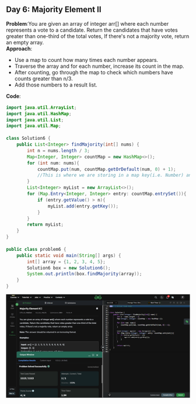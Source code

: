 ## Day 6: Majority Element II

**Problem**:You are given an array of integer arr[] where each number represents a vote to a candidate. Return the candidates that have votes greater than one-third of the total votes, If there's not a majority vote, return an empty array.  
**Approach**:
  - Use a map to count how many times each number appears.
  - Traverse the array and for each number, increase its count in the map.
  - After counting, go through the map to check which numbers have counts greater than n/3.
  - Add those numbers to a result list.

**Code**:
```java
import java.util.ArrayList;
import java.util.HashMap;
import java.util.List;
import java.util.Map;

class Solution6 {
    public List<Integer> findMajority(int[] nums) {
        int n = nums.length / 3;
        Map<Integer, Integer> countMap = new HashMap<>();
        for (int num: nums){
            countMap.put(num, countMap.getOrDefault(num, 0) + 1);
            //This is where we are storing in a map key(i.e. Number) and its value(i.e. Times it appeared)
        }
        List<Integer> myList = new ArrayList<>();
        for (Map.Entry<Integer, Integer> entry: countMap.entrySet()){
            if (entry.getValue() > n){
                myList.add(entry.getKey());
            }
        }
        return myList;
    }
}

public class problem6 {
    public static void main(String[] args) {
        int[] array = {1, 2, 3, 4, 5};
        Solution6 box = new Solution6();
        System.out.println(box.findMajority(array));
    }
}

```
![Day 6 Output](./Day6-Screenshot.png)
